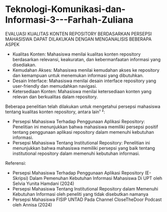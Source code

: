 # Teknologi-Komunikasi-dan-Informasi-3---Farhah-Zuliana
EVALUASI KUALITAS KONTEN REPOSITORY BERDASARKAN PERSEPSI MAHASISWA DAPAT DILAKUKAN DENGAN MENGANALISIS BEBERAPA ASPEK
- Kualitas Konten: Mahasiswa menilai kualitas konten repository berdasarkan relevansi, keakuratan, dan kebermanfaatan informasi yang disediakan.
- Kemudahan Akses: Mahasiswa menilai kemudahan akses ke repository dan kemampuan untuk menemukan informasi yang dibutuhkan.
- Desain Interface: Mahasiswa menilai desain interface repository yang user-friendly dan memudahkan navigasi.
- Ketersediaan Konten: Mahasiswa menilai ketersediaan konten yang relevan dan berkualitas dalam repository.

Beberapa penelitian telah dilakukan untuk mengetahui persepsi mahasiswa tentang kualitas konten repository, antara lain¹ ²:
- Persepsi Mahasiswa Terhadap Penggunaan Aplikasi Repository: Penelitian ini menunjukkan bahwa mahasiswa memiliki persepsi positif tentang penggunaan aplikasi repository dalam memenuhi kebutuhan informasi.
- Persepsi Mahasiswa Tentang Institutional Repository: Penelitian ini menunjukkan bahwa mahasiswa memiliki persepsi yang baik tentang institutional repository dalam memenuhi kebutuhan informasi.

Referensi:
- Persepsi Mahasiswa Terhadap Penggunaan Aplikasi Repository (E-Skripsi) Dalam Pemenuhan Kebutuhan Informasi Mahasiswa Di UPT oleh Selvia Yunita Hamdani (2024)
- Persepsi Mahasiswa Tentang Institutional Repository dalam Memenuhi Kebutuhan Informasi oleh peneliti yang tidak disebutkan namanya
- Persepsi Mahasiswa FISIP UNTAD Pada Channel CloseTheDoor Podcast oleh Annisa (2024)
